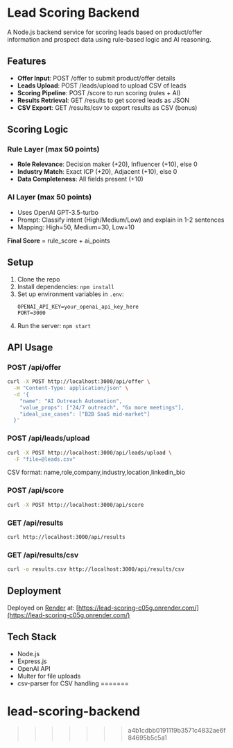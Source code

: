 
# Lead Scoring Backend

A Node.js backend service for scoring leads based on product/offer information and prospect data using rule-based logic and AI reasoning.

## Features

- **Offer Input**: POST /offer to submit product/offer details
- **Leads Upload**: POST /leads/upload to upload CSV of leads
- **Scoring Pipeline**: POST /score to run scoring (rules + AI)
- **Results Retrieval**: GET /results to get scored leads as JSON
- **CSV Export**: GET /results/csv to export results as CSV (bonus)

## Scoring Logic

### Rule Layer (max 50 points)
- **Role Relevance**: Decision maker (+20), Influencer (+10), else 0
- **Industry Match**: Exact ICP (+20), Adjacent (+10), else 0
- **Data Completeness**: All fields present (+10)

### AI Layer (max 50 points)
- Uses OpenAI GPT-3.5-turbo
- Prompt: Classify intent (High/Medium/Low) and explain in 1-2 sentences
- Mapping: High=50, Medium=30, Low=10

**Final Score** = rule_score + ai_points

## Setup

1. Clone the repo
2. Install dependencies: `npm install`
3. Set up environment variables in `.env`:
   ```
   OPENAI_API_KEY=your_openai_api_key_here
   PORT=3000
   ```
4. Run the server: `npm start`

## API Usage

### POST /api/offer
```bash
curl -X POST http://localhost:3000/api/offer \
  -H "Content-Type: application/json" \
  -d '{
    "name": "AI Outreach Automation",
    "value_props": ["24/7 outreach", "6x more meetings"],
    "ideal_use_cases": ["B2B SaaS mid-market"]
  }'
```

### POST /api/leads/upload
```bash
curl -X POST http://localhost:3000/api/leads/upload \
  -F "file=@leads.csv"
```
CSV format: name,role,company,industry,location,linkedin_bio

### POST /api/score
```bash
curl -X POST http://localhost:3000/api/score
```

### GET /api/results
```bash
curl http://localhost:3000/api/results
```

### GET /api/results/csv
```bash
curl -o results.csv http://localhost:3000/api/results/csv
```

## Deployment

Deployed on [Render](https://render.com) at: [https://lead-scoring-c05g.onrender.com/](https://lead-scoring-c05g.onrender.com/)

## Tech Stack

- Node.js
- Express.js
- OpenAI API
- Multer for file uploads
- csv-parser for CSV handling
=======
# lead-scoring-backend
>>>>>>> a4b1cdbb0191119b3571c4832ae6f84695b5c5a1
